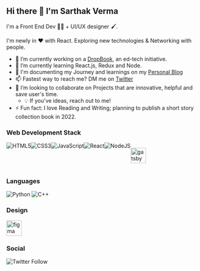 ## Hi there 👋 I'm Sarthak Verma

I'm a Front End Dev 👨‍💻 + UI/UX designer 🖌.

I'm newly in ❤️ with React. Exploring new technologies & Networking with people.

- 💪 I’m currently working on a [DropBook](https://twitter.com/DropBook_), an ed-tech initiative.
- 🌱 I’m currently learning React.js, Redux and Node.
- 📒 I'm documenting my Journey and learnings on my [Personal Blog](https://sarthakblogs.netlify.app)
- 📫 Fastest way to reach me? DM me on [Twitter](https://twitter.com/srthkv)
- 🤝 I’m looking to collaborate on Projects that are innovative, helpful and save user's time.
    - 💡 If you've ideas, reach out to me!
- ⚡ Fun fact: I love Reading and Writing; planning to publish a short story collection book in 2022.

### Web Development Stack
<div style="display:flex">
<img alt="HTML5" src="https://img.shields.io/badge/html5%20-%23E34F26.svg?&style=for-the-badge&logo=html5&logoColor=white"/> 
<img alt="CSS3" src="https://img.shields.io/badge/css3%20-%231572B6.svg?&style=for-the-badge&logo=css3&logoColor=white"/> 
<img alt="JavaScript" src="https://img.shields.io/badge/javascript%20-%23323330.svg?&style=for-the-badge&logo=javascript&logoColor=%23F7DF1E"/> 
<img alt="React" src="https://img.shields.io/badge/react%20-%2320232a.svg?&style=for-the-badge&logo=react&logoColor=%2361DAFB"/> 
<img alt="NodeJS" src="https://img.shields.io/badge/node.js%20-%2343853D.svg?&style=for-the-badge&logo=node.js&logoColor=white"/>
<p><a href="https://www.gatsbyjs.com/" target="_blank"> <img src="https://www.vectorlogo.zone/logos/gatsbyjs/gatsbyjs-icon.svg" alt="gatsby" width="40" height="40" /></a> </p>
</div>

### Languages
![Python](https://img.shields.io/badge/-Python-black?style=flat-square&logo=Python)
![C++](https://img.shields.io/badge/-C/C++-00599C?style=flat-square&logo=C)

### Design
<a href="https://www.figma.com/" target="_blank"> <img
            src="https://www.vectorlogo.zone/logos/figma/figma-icon.svg" alt="figma" width="40" height="40" /> </a>

### Social
![Twitter Follow](https://img.shields.io/twitter/follow/srthkv?label=Sarthak%20Verma&style=social)        

